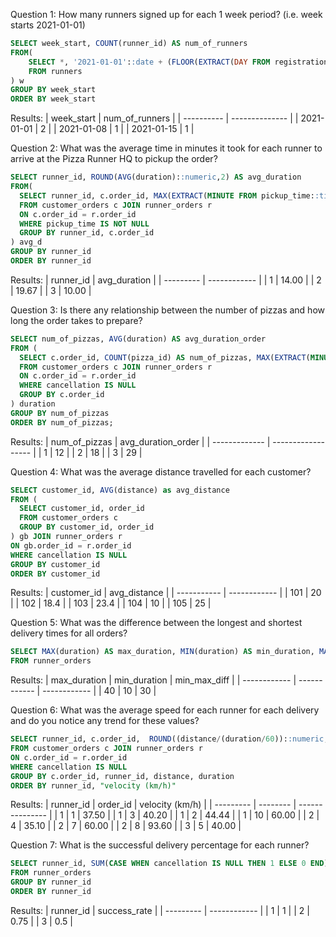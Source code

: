 Question 1: How many runners signed up for each 1 week period? (i.e. week starts 2021-01-01)
```SQL
SELECT week_start, COUNT(runner_id) AS num_of_runners
FROM(
	SELECT *, '2021-01-01'::date + (FLOOR(EXTRACT(DAY FROM registration_date::timestamp - '2021-01-01'::timestamp)/7)*7)::INT AS week_start
	FROM runners
) w
GROUP BY week_start
ORDER BY week_start
```

Results:
| week_start | num_of_runners |
| ---------- | -------------- |
| 2021-01-01 | 2              |
| 2021-01-08 | 1              |
| 2021-01-15 | 1              |

Question 2: What was the average time in minutes it took for each runner to arrive at the Pizza Runner HQ to pickup the order?
```SQL
SELECT runner_id, ROUND(AVG(duration)::numeric,2) AS avg_duration
FROM(
  SELECT runner_id, c.order_id, MAX(EXTRACT(MINUTE FROM pickup_time::timestamp - order_time::timestamp)) AS duration
  FROM customer_orders c JOIN runner_orders r
  ON c.order_id = r.order_id
  WHERE pickup_time IS NOT NULL
  GROUP BY runner_id, c.order_id
) avg_d
GROUP BY runner_id
ORDER BY runner_id
```

Results:
| runner_id | avg_duration |
| --------- | ------------ |
| 1         | 14.00        |
| 2         | 19.67        |
| 3         | 10.00        |

Question 3: Is there any relationship between the number of pizzas and how long the order takes to prepare?
```SQL
SELECT num_of_pizzas, AVG(duration) AS avg_duration_order
FROM (
  SELECT c.order_id, COUNT(pizza_id) AS num_of_pizzas, MAX(EXTRACT(MINUTE FROM pickup_time::timestamp - order_time::timestamp)) AS duration
  FROM customer_orders c JOIN runner_orders r
  ON c.order_id = r.order_id
  WHERE cancellation IS NULL
  GROUP BY c.order_id
) duration
GROUP BY num_of_pizzas
ORDER BY num_of_pizzas;
```

Results: 
| num_of_pizzas | avg_duration_order |
| ------------- | ------------------ |
| 1             | 12                 |
| 2             | 18                 |
| 3             | 29                 |

Question 4: What was the average distance travelled for each customer?
```SQL
SELECT customer_id, AVG(distance) as avg_distance
FROM (
  SELECT customer_id, order_id
  FROM customer_orders c
  GROUP BY customer_id, order_id
) gb JOIN runner_orders r
ON gb.order_id = r.order_id
WHERE cancellation IS NULL
GROUP BY customer_id
ORDER BY customer_id
```

Results:
| customer_id | avg_distance |
| ----------- | ------------ |
| 101         | 20           |
| 102         | 18.4         |
| 103         | 23.4         |
| 104         | 10           |
| 105         | 25           |

Question 5: What was the difference between the longest and shortest delivery times for all orders?
```SQL
SELECT MAX(duration) AS max_duration, MIN(duration) AS min_duration, MAX(duration) - MIN(duration) AS min_max_diff
FROM runner_orders
```

Results: 
| max_duration | min_duration | min_max_diff |
| ------------ | ------------ | ------------ |
| 40           | 10           | 30           |

Question 6: What was the average speed for each runner for each delivery and do you notice any trend for these values?
```SQL
SELECT runner_id, c.order_id,  ROUND((distance/(duration/60))::numeric, 2) AS "velocity (km/h)"
FROM customer_orders c JOIN runner_orders r
ON c.order_id = r.order_id
WHERE cancellation IS NULL
GROUP BY c.order_id, runner_id, distance, duration
ORDER BY runner_id, "velocity (km/h)"
```

Results: 
| runner_id | order_id | velocity (km/h) |
| --------- | -------- | --------------- |
| 1         | 1        | 37.50           |
| 1         | 3        | 40.20           |
| 1         | 2        | 44.44           |
| 1         | 10       | 60.00           |
| 2         | 4        | 35.10           |
| 2         | 7        | 60.00           |
| 2         | 8        | 93.60           |
| 3         | 5        | 40.00           |

Question 7: What is the successful delivery percentage for each runner?
```SQL
SELECT runner_id, SUM(CASE WHEN cancellation IS NULL THEN 1 ELSE 0 END)::float/COUNT(order_id)::float AS success_rate
FROM runner_orders
GROUP BY runner_id
ORDER BY runner_id
```

Results: 
| runner_id | success_rate |
| --------- | ------------ |
| 1         | 1            |
| 2         | 0.75         |
| 3         | 0.5          |
